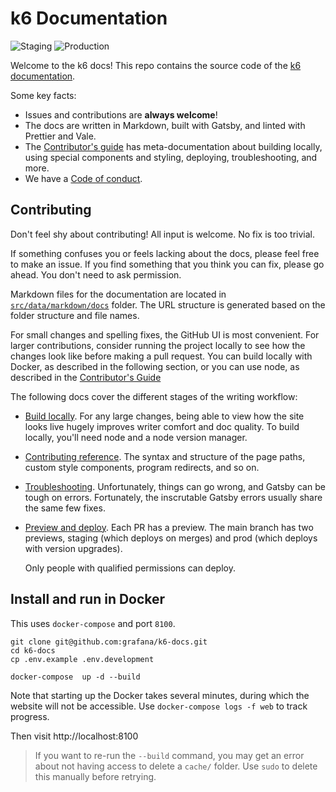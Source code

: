 # k6 Documentation

![Staging](https://github.com/grafana/k6-docs/workflows/Staging/badge.svg)
![Production](https://github.com/grafana/k6-docs/workflows/Production/badge.svg)

Welcome to the k6 docs!
This repo contains the source code of the [k6 documentation](https://k6.io/docs/).

Some key facts:
- Issues and contributions are **always welcome**!
- The docs are written in Markdown, built with Gatsby, and linted with Prettier and Vale.
- The [Contributor's guide](./contributors-guide) has meta-documentation about building locally, using special components and styling, deploying, troubleshooting, and more.
- We have a [Code of conduct](https://github.com/grafana/k6-docs/blob/main/CODE_OF_CONDUCT.md).

## Contributing

Don't feel shy about contributing! All input is welcome. No fix is too trivial.

If something confuses you or feels lacking about the docs, please feel free to make an issue.
If you find something that you think you can fix, please go ahead. You don't need to ask permission.

Markdown files for the documentation are located in [`src/data/markdown/docs`](src/data/markdown/docs) folder. The URL structure is generated based on the folder structure and file names.

For small changes and spelling fixes, the GitHub UI is most convenient. 
For larger contributions, consider running the project locally to see how the changes look like before making a pull request.
You can build locally with Docker, as described in the following section,
or you can use node, as described in the [Contributor's Guide](./contributors-guide)
 
The following docs cover the different stages of the writing workflow:

- [Build locally](./contributors-guide#build-locally). For any large changes, being able to view how the site looks live hugely improves writer comfort and doc quality. To build locally, you'll need node and a node version manager.
- [Contributing reference](./contributors-guide/gatsby-reference.md). The syntax and structure of the page paths, custom style components, program redirects, and so on.
- [Troubleshooting](./contributors-guide/troubleshooting.md). Unfortunately, things can go wrong, and Gatsby can be tough on errors. Fortunately, the inscrutable Gatsby errors usually share the same few fixes.
- [Preview and deploy](./contributors-guide#deploy). Each PR has a preview. The main branch has two previews, staging (which deploys on merges) and prod (which deploys with version upgrades).

  Only people with qualified permissions can deploy.


## Install and run in Docker

This uses `docker-compose` and port `8100`.

```shell
git clone git@github.com:grafana/k6-docs.git
cd k6-docs
cp .env.example .env.development

docker-compose  up -d --build
```

Note that starting up the Docker takes several minutes, during which the
website will not be accessible. Use `docker-compose logs -f web` to track
progress.

Then visit http://localhost:8100

> If you want to re-run the `--build` command, you may get an error about not having access to delete a `cache/` folder. Use `sudo` to delete this manually before retrying.


